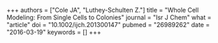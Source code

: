 +++
authors = ["Cole JA", "Luthey-Schulten Z."]
title = "Whole Cell Modeling: From Single Cells to Colonies"
journal = "Isr J Chem"
what = "article"
doi = "10.1002/ijch.201300147"
pubmed = "26989262"
date = "2016-03-19"
keywords = []
+++

